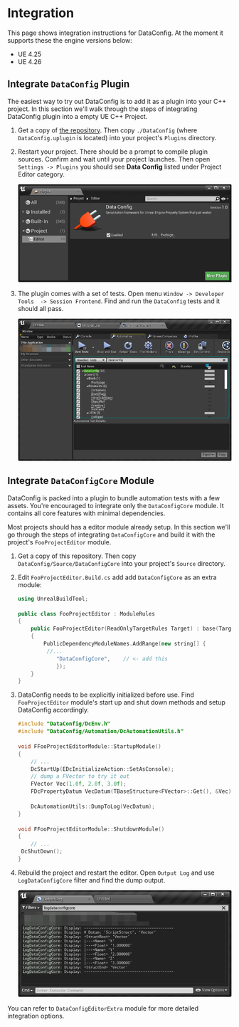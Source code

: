 # Integration

This page shows integration instructions for DataConfig. At the moment it supports these the engine versions below:

- UE 4.25
- UE 4.26

## Integrate `DataConfig` Plugin

The easiest way to try out DataConfig is to add it as a plugin into your C++ project.  In this section we'll walk through the steps of integrating DataConfig plugin into a empty UE C++ Project.

1. Get a copy of [the repository][1]. Then copy  `./DataConfig` (where `DataConfig.uplugin` is located) into your project's `Plugins` directory.

2. Restart your project. There should be a prompt to compile plugin sources. Confirm and wait until your project launches. Then open `Settings -> Plugins` you should see **Data Config** listed under Project Editor category.

   ![Integration-DataConfigPlugin](Images/Integration-DataConfigPlugin.png)

3. The plugin comes with a set of tests. Open menu `Window -> Developer Tools  -> Session Frontend`. Find and run the `DataConfig` tests and it should all pass.
  
   ![Integration-DataConfigAutomations](Images/Integration-DataConfigAutomations.png)

## Integrate `DataConfigCore` Module

DataConfig is packed into a plugin to bundle automation tests with a few assets. You're encouraged to integrate only the `DataConfigCore` module. It contains all core features with minimal dependencies. 

Most projects should has a editor module already setup. In this section we'll go through the steps of integrating `DataConfigCore` and build it with the project's `FooProjectEditor` module.

1. Get a copy of this repository. Then copy `DataConfig/Source/DataConfigCore` into your project's `Source` directory.

2. Edit `FooProjectEditor.Build.cs` add add `DataConfigCore` as an extra module:

   ```c++
   using UnrealBuildTool;
   
   public class FooProjectEditor : ModuleRules
   {
       public FooProjectEditor(ReadOnlyTargetRules Target) : base(Target)
       {
           PublicDependencyModuleNames.AddRange(new string[] { 
   			//...
               "DataConfigCore",	// <- add this
               });
       }
   }
   ```

3. DataConfig needs to be explicitly initialized before use. Find `FooProjectEditor` module's start up and shut down methods and setup DataConfig accordingly.

   ```c++
   #include "DataConfig/DcEnv.h"
   #include "DataConfig/Automation/DcAutomationUtils.h"
   
   void FFooProjectEditorModule::StartupModule()
   {
       // ...
       DcStartUp(EDcInitializeAction::SetAsConsole);
       // dump a FVector to try it out
       FVector Vec(1.0f, 2.0f, 3.0f);
       FDcPropertyDatum VecDatum(TBaseStructure<FVector>::Get(), &Vec);

       DcAutomationUtils::DumpToLog(VecDatum);
   }
   
   void FFooProjectEditorModule::ShutdownModule()
   {
       // ...
   	DcShutDown();
   }
   ```
   
4. Rebuild the project and restart the editor. Open `Output Log` and use `LogDataConfigCore` filter and find the dump output. 

   ![Integration-DataConfigCoreOutput](Images/Integration-DataConfigCoreOutput.png)

You can refer to `DataConfigEditorExtra` module for more detailed integration options.

[1]:https://github.com/slowburn-dev/DataConfig "slowburn-dev/DataConfig"


